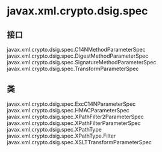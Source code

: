 # javax.xml.crypto.dsig.spec

## 接口

javax.xml.crypto.dsig.spec.C14NMethodParameterSpec
javax.xml.crypto.dsig.spec.DigestMethodParameterSpec
javax.xml.crypto.dsig.spec.SignatureMethodParameterSpec
javax.xml.crypto.dsig.spec.TransformParameterSpec

## 类

javax.xml.crypto.dsig.spec.ExcC14NParameterSpec
javax.xml.crypto.dsig.spec.HMACParameterSpec
javax.xml.crypto.dsig.spec.XPathFilter2ParameterSpec
javax.xml.crypto.dsig.spec.XPathFilterParameterSpec
javax.xml.crypto.dsig.spec.XPathType
javax.xml.crypto.dsig.spec.XPathType.Filter
javax.xml.crypto.dsig.spec.XSLTTransformParameterSpec




